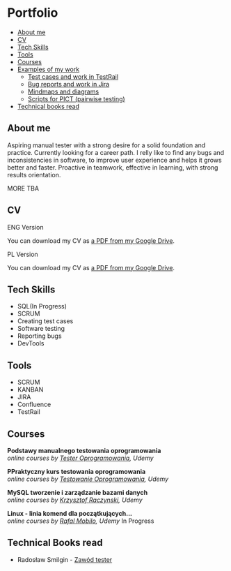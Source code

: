 # Portfolio
- [About me](#about-me)
- [CV](#cv)
- [Tech Skills](#tech-skills)
- [Tools](#tools)
- [Courses](#courses)
- [Examples of my work](#examples-of-my-work)
  * [Test cases and work in TestRail](#test-cases-and-work-in-testrail)
  * [Bug reports and work in Jira](#bug-reports-and-work-in-jira)
  * [Mindmaps and diagrams](#mindmaps-and-diagrams)
  * [Scripts for PICT (pairwise testing)](#scripts-for-pict-pairwise-testing)
- [Technical books read](#technical-books-read)

## About me
Aspiring manual tester with a strong desire for a solid foundation and practice. Currently looking for a career path. I relly like to find any bugs and inconsistencies in software, to improve user experience and helps it grows better and faster. Proactive in teamwork, effective in learning, with strong results orientation.

MORE TBA

## CV
ENG Version

You can download my CV as [a PDF from my Google Drive](https://drive.google.com/file/d/14Sa92jydw36qoAiwp_C1QpCxlGhfed_q/view?usp=sharing).

PL Version

You can download my CV as [a PDF from my Google Drive](https://drive.google.com/file/d/1-yBsUe66NU8e0nF1KYRSj-8vuUuiceaZ/view?usp=share_link).

## Tech Skills

  - SQL(In Progress) 
  - SCRUM
  - Creating test cases
  - Software testing
  - Reporting bugs      
  - DevTools
  
  
  ## Tools

  - SCRUM
  - KANBAN
  - JIRA
  - Confluence
  - TestRail
  
  
  ## Courses

__Podstawy manualnego testowania oprogramowania__  
*online courses by [Tester Oprogramowania](https://www.udemy.com/course/kurs-testowania-oprogramowania/), Udemy*  

__PPraktyczny kurs testowania oprogramowania__  
*online courses by [Testowanie Oprogramowania](https://www.udemy.com/course/praktyczny-kurs-testowania-oprogramowania/), Udemy*  

__MySQL tworzenie i zarządzanie bazami danych__  
*online courses by [Krzysztof Raczynski](https://www.udemy.com/course/mysql-tworzenie-i-zarzadzanie-bazami-danych/), Udemy*  

__Linux - linia komend dla początkujących...__  
*online courses by [Rafal Mobilo](https://www.udemy.com/course/linux101/), Udemy*      In Progress

## Technical Books read
* Radosław Smilgin - [Zawód tester](https://ksiegarnia.pwn.pl/Zawod-tester.-Od-decyzji-do-zdobycia-doswiadczenia,743423772,p.html)

 

  
